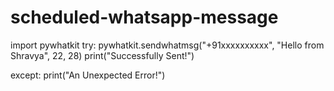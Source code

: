 # scheduled-whatsapp-message
import pywhatkit
try:
    pywhatkit.sendwhatmsg("+91xxxxxxxxxx",
						"Hello from Shravya",
						22, 28)
    print("Successfully Sent!")

except:
       print("An Unexpected Error!")
